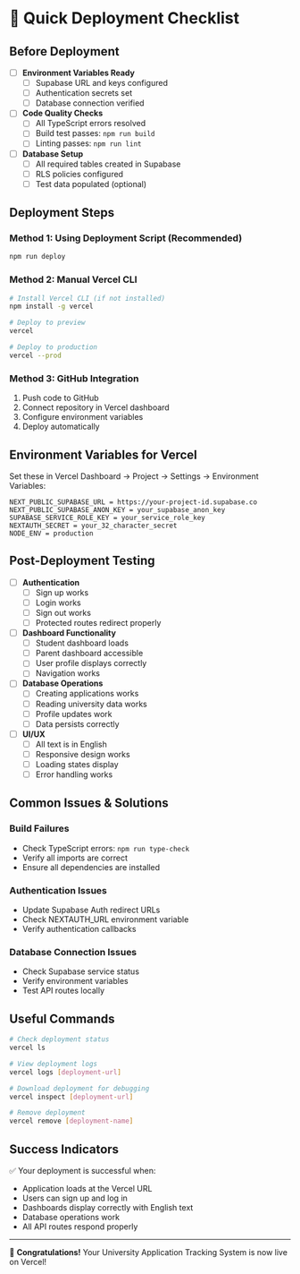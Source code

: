 # 🚀 Quick Deployment Checklist

## Before Deployment

- [ ] **Environment Variables Ready**
  - [ ] Supabase URL and keys configured
  - [ ] Authentication secrets set
  - [ ] Database connection verified

- [ ] **Code Quality Checks**
  - [ ] All TypeScript errors resolved
  - [ ] Build test passes: `npm run build`
  - [ ] Linting passes: `npm run lint`

- [ ] **Database Setup**
  - [ ] All required tables created in Supabase
  - [ ] RLS policies configured
  - [ ] Test data populated (optional)

## Deployment Steps

### Method 1: Using Deployment Script (Recommended)
```bash
npm run deploy
```

### Method 2: Manual Vercel CLI
```bash
# Install Vercel CLI (if not installed)
npm install -g vercel

# Deploy to preview
vercel

# Deploy to production
vercel --prod
```

### Method 3: GitHub Integration
1. Push code to GitHub
2. Connect repository in Vercel dashboard
3. Configure environment variables
4. Deploy automatically

## Environment Variables for Vercel

Set these in Vercel Dashboard → Project → Settings → Environment Variables:

```
NEXT_PUBLIC_SUPABASE_URL = https://your-project-id.supabase.co
NEXT_PUBLIC_SUPABASE_ANON_KEY = your_supabase_anon_key
SUPABASE_SERVICE_ROLE_KEY = your_service_role_key
NEXTAUTH_SECRET = your_32_character_secret
NODE_ENV = production
```

## Post-Deployment Testing

- [ ] **Authentication**
  - [ ] Sign up works
  - [ ] Login works
  - [ ] Sign out works
  - [ ] Protected routes redirect properly

- [ ] **Dashboard Functionality**
  - [ ] Student dashboard loads
  - [ ] Parent dashboard accessible
  - [ ] User profile displays correctly
  - [ ] Navigation works

- [ ] **Database Operations**
  - [ ] Creating applications works
  - [ ] Reading university data works
  - [ ] Profile updates work
  - [ ] Data persists correctly

- [ ] **UI/UX**
  - [ ] All text is in English
  - [ ] Responsive design works
  - [ ] Loading states display
  - [ ] Error handling works

## Common Issues & Solutions

### Build Failures
- Check TypeScript errors: `npm run type-check`
- Verify all imports are correct
- Ensure all dependencies are installed

### Authentication Issues
- Update Supabase Auth redirect URLs
- Check NEXTAUTH_URL environment variable
- Verify authentication callbacks

### Database Connection Issues
- Check Supabase service status
- Verify environment variables
- Test API routes locally

## Useful Commands

```bash
# Check deployment status
vercel ls

# View deployment logs
vercel logs [deployment-url]

# Download deployment for debugging
vercel inspect [deployment-url]

# Remove deployment
vercel remove [deployment-name]
```

## Success Indicators

✅ Your deployment is successful when:
- Application loads at the Vercel URL
- Users can sign up and log in
- Dashboards display correctly with English text
- Database operations work
- All API routes respond properly

---

🎉 **Congratulations!** Your University Application Tracking System is now live on Vercel!
